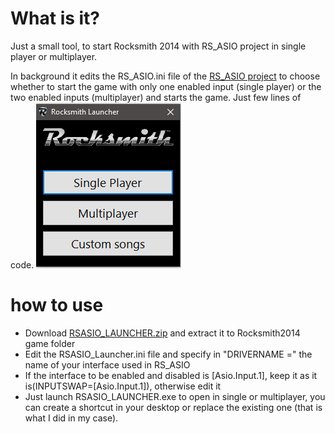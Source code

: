 # What is it?
Just a small tool, to start Rocksmith 2014 with RS_ASIO project in single player or multiplayer.

In background it edits the RS_ASIO.ini file of the [RS_ASIO project](https://github.com/mdias/rs_asio) to choose whether to start the game with only one enabled input (single player) or the two enabled inputs (multiplayer) and starts the game.
Just few lines of code.
![Img](/Screenshot_1.png)
# how to use

- Download [RSASIO_LAUNCHER.zip](https://github.com/darkdks/RSASIO_LAUNCHER/releases/tag/1) and extract it to Rocksmith2014 game folder
- Edit the RSASIO_Launcher.ini file and specify in "DRIVERNAME =" the name of your interface used in RS_ASIO
- If the interface to be enabled and disabled is [Asio.Input.1], keep it as it is(INPUTSWAP=[Asio.Input.1]), otherwise edit it
- Just launch RSASIO_LAUNCHER.exe to open in single or multiplayer, you can create a shortcut in your desktop or replace the existing one (that is what I did in my case).
